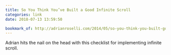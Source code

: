 ```yaml
---
title: So You Think You’ve Built a Good Infinite Scroll
categories: link
date: 2018-07-13 13:59:50

bookmark_of: http://adrianroselli.com/2014/05/so-you-think-you-built-good-infinite.html
---
```


Adrian hits the nail on the head with this checklist for implementing infinite scroll.

